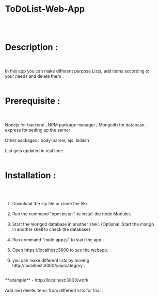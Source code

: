 # ToDoList-Web-App
<br/><br/>
# Description :
<br/><br/>
In this app you can make different purpose Lists, add items according to your needs and delete them .
<br/><br/>
# Prerequisite :
<br/><br/>
Nodejs for backend , NPM package manager , Mongodb for database , express for setting up the server .
<br/><br/>
Other packages : body-parser, ejs, lodash .
<br/><br/>
List gets updated in real time.
<br/><br/>
# Installation :
<br/><br/>
1. Download the zip file or clone the file.
<br/><br/>
2. Run the command "npm install" to install the node Modules.
<br/><br/>
3. Start the mongod database in another shell. (Optional: Start the mongo in another shell to check the database)
<br/><br/>
4. Run command "node app.js" to start the app .
<br/><br/>
5. Open https://localhost:3000 to see the webapp.
<br/><br/>
6. you can make different lists by moving http://localhost:3000/yourcategory .
<br/>
**example** - http://localhost:3000/work 
<br/><br/>
Add and delete items from different lists for trial .


